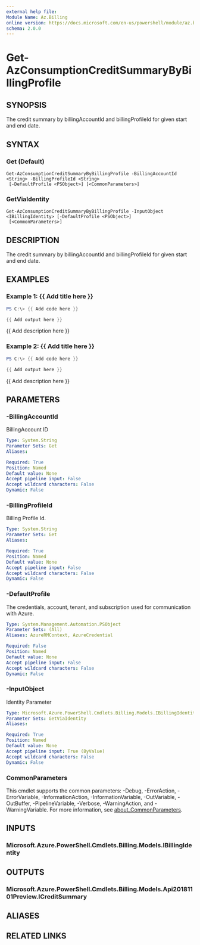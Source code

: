 ```yaml
---
external help file:
Module Name: Az.Billing
online version: https://docs.microsoft.com/en-us/powershell/module/az.billing/get-azconsumptioncreditsummarybybillingprofile
schema: 2.0.0
---
```


# Get-AzConsumptionCreditSummaryByBillingProfile

## SYNOPSIS
The credit summary by billingAccountId and billingProfileId for given start and end date.

## SYNTAX

### Get (Default)
```
Get-AzConsumptionCreditSummaryByBillingProfile -BillingAccountId <String> -BillingProfileId <String>
 [-DefaultProfile <PSObject>] [<CommonParameters>]
```

### GetViaIdentity
```
Get-AzConsumptionCreditSummaryByBillingProfile -InputObject <IBillingIdentity> [-DefaultProfile <PSObject>]
 [<CommonParameters>]
```

## DESCRIPTION
The credit summary by billingAccountId and billingProfileId for given start and end date.

## EXAMPLES

### Example 1: {{ Add title here }}
```powershell
PS C:\> {{ Add code here }}

{{ Add output here }}
```

{{ Add description here }}

### Example 2: {{ Add title here }}
```powershell
PS C:\> {{ Add code here }}

{{ Add output here }}
```

{{ Add description here }}

## PARAMETERS

### -BillingAccountId
BillingAccount ID

```yaml
Type: System.String
Parameter Sets: Get
Aliases:

Required: True
Position: Named
Default value: None
Accept pipeline input: False
Accept wildcard characters: False
Dynamic: False
```

### -BillingProfileId
Billing Profile Id.

```yaml
Type: System.String
Parameter Sets: Get
Aliases:

Required: True
Position: Named
Default value: None
Accept pipeline input: False
Accept wildcard characters: False
Dynamic: False
```

### -DefaultProfile
The credentials, account, tenant, and subscription used for communication with Azure.

```yaml
Type: System.Management.Automation.PSObject
Parameter Sets: (All)
Aliases: AzureRMContext, AzureCredential

Required: False
Position: Named
Default value: None
Accept pipeline input: False
Accept wildcard characters: False
Dynamic: False
```

### -InputObject
Identity Parameter

```yaml
Type: Microsoft.Azure.PowerShell.Cmdlets.Billing.Models.IBillingIdentity
Parameter Sets: GetViaIdentity
Aliases:

Required: True
Position: Named
Default value: None
Accept pipeline input: True (ByValue)
Accept wildcard characters: False
Dynamic: False
```

### CommonParameters
This cmdlet supports the common parameters: -Debug, -ErrorAction, -ErrorVariable, -InformationAction, -InformationVariable, -OutVariable, -OutBuffer, -PipelineVariable, -Verbose, -WarningAction, and -WarningVariable. For more information, see [about_CommonParameters](http://go.microsoft.com/fwlink/?LinkID=113216).

## INPUTS

### Microsoft.Azure.PowerShell.Cmdlets.Billing.Models.IBillingIdentity

## OUTPUTS

### Microsoft.Azure.PowerShell.Cmdlets.Billing.Models.Api20181101Preview.ICreditSummary

## ALIASES

## RELATED LINKS

